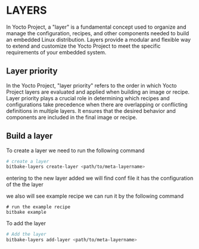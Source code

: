 # LAYERS

In Yocto Project, a "layer" is a fundamental concept used to organize and manage the configuration, recipes, and other components needed to build an embedded Linux distribution. Layers provide a modular and flexible way to extend and customize the Yocto Project to meet the specific requirements of your embedded system.

## Layer priority

In the Yocto Project, "layer priority" refers to the order in which Yocto Project layers are evaluated and applied when building an image or recipe. Layer priority plays a crucial role in determining which recipes and configurations take precedence when there are overlapping or conflicting definitions in multiple layers. It ensures that the desired behavior and components are included in the final image or recipe.

## Build a layer

To create a layer we need to run the following command

```sh
# create a layer
bitbake-layers create-layer <path/to/meta-layername>
```

entering to the new layer added we will find conf file it has the configuration of the the layer

we also will see example recipe we can run it by the following command

```shell
# run the example recipe
bitbake example
```

To add the layer

```sh
# Add the layer
bitbake-layers add-layer <path/to/meta-layername>
```

